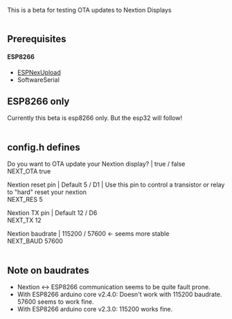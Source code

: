 This is a beta for testing OTA updates to Nextion Displays</br></br>

## Prerequisites
#### ESP8266
- <a href="https://github.com/Nredor/ESPNexUpload" target="_blank">ESPNexUpload</a>
- SoftwareSerial


## ESP8266 only
Currently this beta is esp8266 only. But the esp32 will follow!
</br></br>


## config.h defines
Do you want to OTA update your Nextion display? | true / false
</br>NEXT_OTA true

Nextion reset pin | Default 5 / D1 | Use this pin to control a transistor or relay to "hard" reset your nextion
</br>NEXT_RES 5

Nextion TX pin | Default 12 / D6
</br>NEXT_TX 12

Nextion baudrate | 115200 / 57600 <- seems more stable
</br>NEXT_BAUD	57600
</br></br>

## Note on baudrates
- Nextion <-> ESP8266 communication seems to be quite fault prone. 
- With ESP8266 arduino core v2.4.0: Doesn't work with 115200 baudrate. 
57600 seems to work fine. 
- With ESP8266 arduino core v2.3.0: 115200 works fine. 
